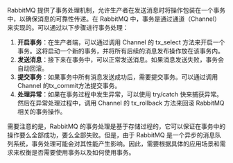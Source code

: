  RabbitMQ 提供了事务处理机制，允许生产者在发送消息时将操作包装在一个事务中，以确保消息的可靠性传递。在 RabbitMQ 中，事务是通过通道（Channel）来实现的。可以通过以下步骤进行事务处理：

1. **开启事务**：在生产者端，可以通过调用  Channel 的 tx_select 方法来开启一个事务。这将启动一个新的事务，并将所有后续的消息发布操作放在该事务内。
2. **发送消息**：接下来在事务中，可以正常发送消息。如果消息发送失败，事务会自动回滚。
3. **提交事务**：如果事务中所有消息发送成功后，需要提交事务。可以通过调用 Channel 的tx_commit方法提交事务。
4. **处理异常**：如果在事务过程中发生异常，可以使用 try/catch 快来捕获异常。然后在异常处理过程中，调用 Channel 的 tx_rollback 方法来回滚 RabbitMQ 相关的事务操作。

需要注意的是，RabbitMQ 的事务处理是基于存储过程的，它可以保证在事务中的操作要么全部成功，要么全部失败。但是，由于 RabbitMQ 是一个异步的消息队列系统，事务处理可能会对其性能产生影响。因此，需要根据具体的应用场景和需求来权衡是否需要使用事务以及如何使用事务。
